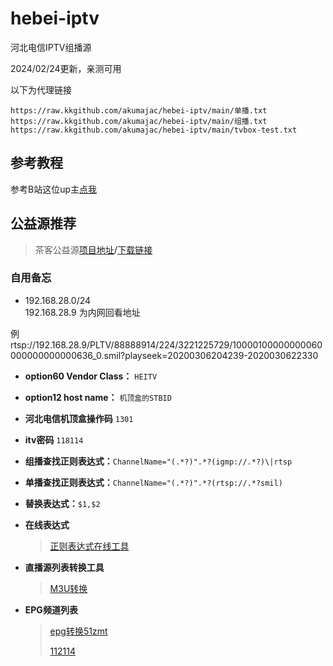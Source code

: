 # hebei-iptv
河北电信IPTV组播源

2024/02/24更新，亲测可用

以下为代理链接

`https://raw.kkgithub.com/akumajac/hebei-iptv/main/单播.txt`
`https://raw.kkgithub.com/akumajac/hebei-iptv/main/组播.txt`
`https://raw.kkgithub.com/akumajac/hebei-iptv/main/tvbox-test.txt`

## 参考教程
参考B站这位up主[点我](https://www.bilibili.com/read/cv18776837)

## 公益源推荐
> 茶客公益源[项目地址](https://github.com/vamoschuck/TV)**/**[下载链接](https://raw.githubusercontent.com/vamoschuck/TV/main/M3U)
> 
> 
> 

### 自用备忘

- 192.168.28.0/24     
192.168.28.9 为内网回看地址
  
例rtsp://192.168.28.9/PLTV/88888914/224/3221225729/10000100000000060000000000000636_0.smil?playseek=20200306204239-2020030622330

- **option60 Vendor Class：** `HEITV`
- **option12 host name：** `机顶盒的STBID`

- **河北电信机顶盒操作码** `1301`

- **itv密码** `118114`

- **组播查找正则表达式：**`ChannelName="(.*?)".*?(igmp://.*?)\|rtsp`

- **单播查找正则表达式：**`ChannelName="(.*?)".*?(rtsp://.*?smil)`

- **替换表达式：**`$1,$2`

- **在线表达式**
  > [正则表达式在线工具](https://tool.oschina.net/regex)
- **直播源列表转换工具**
  > [M3U转换](https://guihet.com/tvlistconvert.html)
- **EPG频道列表**
  > [epg转换51zmt](http://epg.51zmt.top:8000/)
  > 
  > [112114](https://epg.112114.eu.org/)


